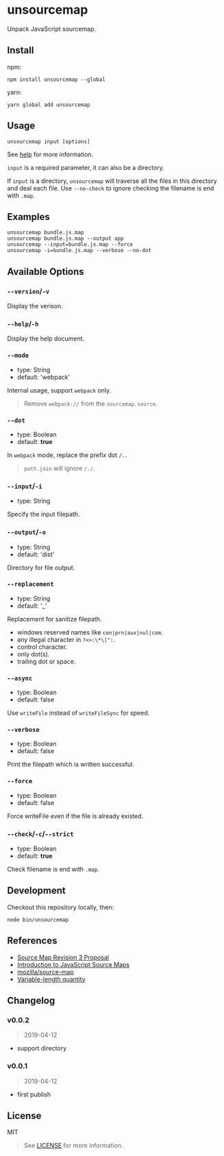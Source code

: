 # unsourcemap

Unpack JavaScript sourcemap.

## Install

npm:

```shell
npm install unsourcemap --global
```

yarn:

```shell
yarn global add unsourcemap
```

## Usage

```shell
unsourcemap input [options]
```

See [help](docs/help) for more information.

`input` is a required parameter, it can also be a directory.

If `input` is a directory, `unsourcemap` will traverse all the files in this directory and deal each file. Use `--no-check` to ignore checking the filename is end with `.map`.

## Examples

```shell
unsourcemap bundle.js.map
unsourcemap bundle.js.map --output app
unsourcemap --input=bundle.js.map --force
unsourcemap -i=bundle.js.map --verbose --no-dot
```

## Available Options

### `--version`/`-v`

Display the verison.

### `--help`/`-h`

Display the help document.

### `--mode`

- type: String
- default: 'webpack'

Internal usage, support `webpack` only.

> Remove `webpack://` from the `sourcemap.source`.

### `--dot`

- type: Boolean
- default: **true**

In `webpack` mode, replace the prefix dot `/.`.

> `path.join` will ignore `/./`.

### `--input`/`-i`

- type: String

Specify the input filepath.

### `--output`/`-o`

- type: String
- default: 'dist'

Directory for file output.

### `--replacement`

- type: String
- default: '_'

Replacement for sanitize filepath.

- windows reserved names like `con|prn|aux|nul|com`.
- any illegal character in `?<>:\*\|":`.
- control character.
- only dot(s).
- trailing dot or space.

### `--async`

- type: Boolean
- default: false

Use `writeFile` instead of `writeFileSync` for speed.

### `--verbose`

- type: Boolean
- default: false

Print the filepath which is written successful.

### `--force`

- type: Boolean
- default: false

Force writeFile even if the file is already existed.

### `--check`/`-c`/`--strict`

- type: Boolean
- default: **true**

Check filename is end with `.map`.

## Development

Checkout this repository locally, then:

```shell
node bin/unsourcemap
```

## References

- [Source Map Revision 3 Proposal](https://docs.google.com/document/d/1U1RGAehQwRypUTovF1KRlpiOFze0b-_2gc6fAH0KY0k)
- [Introduction to JavaScript Source Maps](https://www.html5rocks.com/en/tutorials/developertools/sourcemaps/)
- [mozilla/source-map](https://github.com/mozilla/source-map)
- [Variable-length quantity](https://en.wikipedia.org/wiki/Variable-length_quantity)

## Changelog

### v0.0.2

> 2019-04-12

- support directory

### v0.0.1

> 2019-04-12

- first publish

## License

MIT

> See [LICENSE](LICENSE) for more information.
